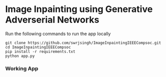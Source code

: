 # Image Inpainting using Generative Adverserial Networks

Run the following commands to run the app locally
```
git clone https://github.com/swrjsingh/ImageInpaintingIEEECompsoc.git
cd ImageInpaintingIEEECompsoc
pip install -r requirements.txt
python app.py
```

### Working App 

